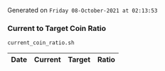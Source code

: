 Generated on `Friday 08-October-2021 at 02:13:53`

### Current to Target Coin Ratio
`current_coin_ratio.sh`

Date|Current|Target|Ratio
---|---|---|---
